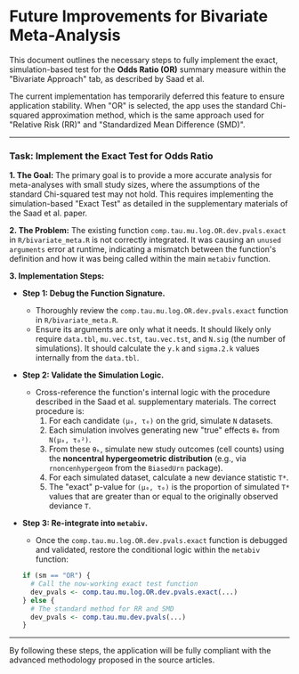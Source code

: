 # Future Improvements for Bivariate Meta-Analysis

This document outlines the necessary steps to fully implement the exact, simulation-based test for the **Odds Ratio (OR)** summary measure within the "Bivariate Approach" tab, as described by Saad et al.

The current implementation has temporarily deferred this feature to ensure application stability. When "OR" is selected, the app uses the standard Chi-squared approximation method, which is the same approach used for "Relative Risk (RR)" and "Standardized Mean Difference (SMD)".

---

### Task: Implement the Exact Test for Odds Ratio

**1. The Goal:**
The primary goal is to provide a more accurate analysis for meta-analyses with small study sizes, where the assumptions of the standard Chi-squared test may not hold. This requires implementing the simulation-based "Exact Test" as detailed in the supplementary materials of the Saad et al. paper.

**2. The Problem:**
The existing function `comp.tau.mu.log.OR.dev.pvals.exact` in `R/bivariate_meta.R` is not correctly integrated. It was causing an `unused arguments` error at runtime, indicating a mismatch between the function's definition and how it was being called within the main `metabiv` function.

**3. Implementation Steps:**

*   **Step 1: Debug the Function Signature.**
    *   Thoroughly review the `comp.tau.mu.log.OR.dev.pvals.exact` function in `R/bivariate_meta.R`.
    *   Ensure its arguments are only what it needs. It should likely only require `data.tbl`, `mu.vec.tst`, `tau.vec.tst`, and `N.sig` (the number of simulations). It should calculate the `y.k` and `sigma.2.k` values internally from the `data.tbl`.

*   **Step 2: Validate the Simulation Logic.**
    *   Cross-reference the function's internal logic with the procedure described in the Saad et al. supplementary materials. The correct procedure is:
        1.  For each candidate `(µ₀, τ₀)` on the grid, simulate `N` datasets.
        2.  Each simulation involves generating new "true" effects `θₖ` from `N(µ₀, τ₀²)`.
        3.  From these `θₖ`, simulate new study outcomes (cell counts) using the **noncentral hypergeometric distribution** (e.g., via `rnoncenhypergeom` from the `BiasedUrn` package).
        4.  For each simulated dataset, calculate a new deviance statistic `T*`.
        5.  The "exact" p-value for `(µ₀, τ₀)` is the proportion of simulated `T*` values that are greater than or equal to the originally observed deviance `T`.

*   **Step 3: Re-integrate into `metabiv`.**
    *   Once the `comp.tau.mu.log.OR.dev.pvals.exact` function is debugged and validated, restore the conditional logic within the `metabiv` function:
      ```r
      if (sm == "OR") {
        # Call the now-working exact test function
        dev_pvals <- comp.tau.mu.log.OR.dev.pvals.exact(...)
      } else {
        # The standard method for RR and SMD
        dev_pvals <- comp.tau.mu.dev.pvals(...)
      }
      ```

---
By following these steps, the application will be fully compliant with the advanced methodology proposed in the source articles. 